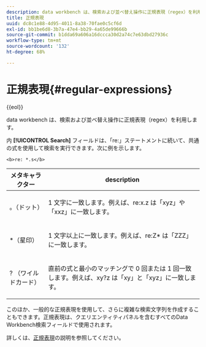 ```yaml
---
description: data workbench は、検索および並べ替え操作に正規表現（regex）を利用します。
title: 正規表現
uuid: dc8c1e88-4d95-4011-8a38-70fae0c5cf6d
exl-id: bb1be6d8-3b7a-47e4-bb29-4a65de99666b
source-git-commit: b1dda69a606a16dccca30d2a74c7e63dbd27936c
workflow-type: tm+mt
source-wordcount: '132'
ht-degree: 68%

---
```


# 正規表現{#regular-expressions}

{{eol}}

data workbench は、検索および並べ替え操作に正規表現（regex）を利用します。

内 **[!UICONTROL Search]** フィールドは、「re:」ステートメントに続いて、共通の式を使用して検索を実行できます。次に例を示します。

```
<b>re: *.s</b>
```

<table id="table_BA125AB039794EE382B33003BE4E0AFB"> 
 <thead> 
  <tr> 
   <th colname="col1" class="entry"> メタキャラクター </th> 
   <th colname="col2" class="entry"> description </th> 
  </tr> 
 </thead>
 <tbody> 
  <tr> 
   <td colname="col1"> <p>。（ドット） </p> </td> 
   <td colname="col2"> <p>1 文字に一致します。例えば、<span class="filepath">re:x.z</span> は「xyz」や「xxz」に一致します。 </p> </td> 
  </tr> 
  <tr> 
   <td colname="col1"> <p>*（星印） </p> </td> 
   <td colname="col2"> <p>1 文字以上に一致します。例えば、<span class="filepath">re:Z*</span> は「ZZZ」に一致します。 </p> </td> 
  </tr> 
  <tr> 
   <td colname="col1"> <p>? （ワイルドカード） </p> </td> 
   <td colname="col2"> <p>直前の式と最小のマッチングで 0 回または 1 回一致します。例えば、<span class="filepath">xy?z</span> は「xy」と「xyz」に一致します。 </p> </td> 
  </tr> 
 </tbody> 
</table>

このほか、一般的な正規表現を使用して、さらに複雑な検索文字列を作成することもできます。正規表現は、クエリエンティティパネルを含むすべてのData Workbench検索フィールドで使用されます。

詳しくは、[正規表現](https://experienceleague.adobe.com/docs/data-workbench/using/dataset/c-dataset-constr.html#Regular_Expressions)の説明を参照してください。
